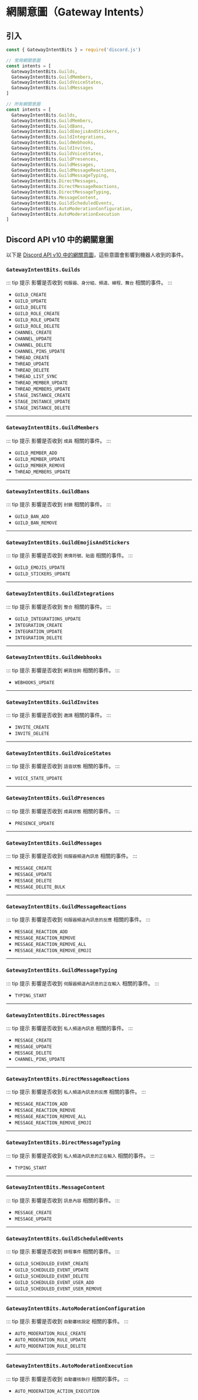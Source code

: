 <script setup>
import CodeGroup from '../../components/CodeGroup.vue'
</script>

# 網關意圖（Gateway Intents）

## 引入

```js
const { GatewayIntentBits } = require('discord.js')
```

<CodeGroup>
<div title="常用網關意圖" active>

```js
// 常用網關意圖
const intents = [
  GatewayIntentBits.Guilds,
  GatewayIntentBits.GuildMembers,
  GatewayIntentBits.GuildVoiceStates,
  GatewayIntentBits.GuildMessages
]
```

</div>
<div title="所有網關意圖">

```js
// 所有網關意圖
const intents = [
  GatewayIntentBits.Guilds,
  GatewayIntentBits.GuildMembers,
  GatewayIntentBits.GuildBans,
  GatewayIntentBits.GuildEmojisAndStickers,
  GatewayIntentBits.GuildIntegrations,
  GatewayIntentBits.GuildWebhooks,
  GatewayIntentBits.GuildInvites,
  GatewayIntentBits.GuildVoiceStates,
  GatewayIntentBits.GuildPresences,
  GatewayIntentBits.GuildMessages,
  GatewayIntentBits.GuildMessageReactions,
  GatewayIntentBits.GuildMessageTyping,
  GatewayIntentBits.DirectMessages,
  GatewayIntentBits.DirectMessageReactions,
  GatewayIntentBits.DirectMessageTyping,
  GatewayIntentBits.MessageContent,
  GatewayIntentBits.GuildScheduledEvents,
  GatewayIntentBits.AutoModerationConfiguration,
  GatewayIntentBits.AutoModerationExecution
]
```

</div>
</CodeGroup>

## Discord API v10 中的網關意圖

以下是 [Discord API v10 中的網關意圖](https://discord.com/developers/docs/topics/gateway#list-of-intents)，這些意圖會影響到機器人收到的事件。

### `GatewayIntentBits.Guilds`

::: tip 提示
影響是否收到 `伺服器、身分組、頻道、線程、舞台` 相關的事件。
:::

- `GUILD_CREATE`
- `GUILD_UPDATE`
- `GUILD_DELETE`
- `GUILD_ROLE_CREATE`
- `GUILD_ROLE_UPDATE`
- `GUILD_ROLE_DELETE`
- `CHANNEL_CREATE`
- `CHANNEL_UPDATE`
- `CHANNEL_DELETE`
- `CHANNEL_PINS_UPDATE`
- `THREAD_CREATE`
- `THREAD_UPDATE`
- `THREAD_DELETE`
- `THREAD_LIST_SYNC`
- `THREAD_MEMBER_UPDATE`
- `THREAD_MEMBERS_UPDATE`
- `STAGE_INSTANCE_CREATE`
- `STAGE_INSTANCE_UPDATE`
- `STAGE_INSTANCE_DELETE`

---

### `GatewayIntentBits.GuildMembers`

::: tip 提示
影響是否收到 `成員` 相關的事件。
:::

- `GUILD_MEMBER_ADD`
- `GUILD_MEMBER_UPDATE`
- `GUILD_MEMBER_REMOVE`
- `THREAD_MEMBERS_UPDATE`

---

### `GatewayIntentBits.GuildBans`

::: tip 提示
影響是否收到 `封鎖` 相關的事件。
:::

- `GUILD_BAN_ADD`
- `GUILD_BAN_REMOVE`

---

### `GatewayIntentBits.GuildEmojisAndStickers`

::: tip 提示
影響是否收到 `表情符號、貼圖` 相關的事件。
:::

- `GUILD_EMOJIS_UPDATE`
- `GUILD_STICKERS_UPDATE`

---

### `GatewayIntentBits.GuildIntegrations`

::: tip 提示
影響是否收到 `整合` 相關的事件。
:::

- `GUILD_INTEGRATIONS_UPDATE`
- `INTEGRATION_CREATE`
- `INTEGRATION_UPDATE`
- `INTEGRATION_DELETE`

---

### `GatewayIntentBits.GuildWebhooks`

::: tip 提示
影響是否收到 `網頁挂鉤` 相關的事件。
:::

- `WEBHOOKS_UPDATE`

---

### `GatewayIntentBits.GuildInvites`

::: tip 提示
影響是否收到 `邀請` 相關的事件。
:::

- `INVITE_CREATE`
- `INVITE_DELETE`

---

### `GatewayIntentBits.GuildVoiceStates`

::: tip 提示
影響是否收到 `語音狀態` 相關的事件。
:::

- `VOICE_STATE_UPDATE`

---

### `GatewayIntentBits.GuildPresences`

::: tip 提示
影響是否收到 `成員狀態` 相關的事件。
:::

- `PRESENCE_UPDATE`

---

### `GatewayIntentBits.GuildMessages`

::: tip 提示
影響是否收到 `伺服器頻道內訊息` 相關的事件。
:::

- `MESSAGE_CREATE`
- `MESSAGE_UPDATE`
- `MESSAGE_DELETE`
- `MESSAGE_DELETE_BULK`

---

### `GatewayIntentBits.GuildMessageReactions`

::: tip 提示
影響是否收到 `伺服器頻道內訊息的反應` 相關的事件。
:::

- `MESSAGE_REACTION_ADD`
- `MESSAGE_REACTION_REMOVE`
- `MESSAGE_REACTION_REMOVE_ALL`
- `MESSAGE_REACTION_REMOVE_EMOJI`

---

### `GatewayIntentBits.GuildMessageTyping`

::: tip 提示
影響是否收到 `伺服器頻道內訊息的正在輸入` 相關的事件。
:::

- `TYPING_START`

---

### `GatewayIntentBits.DirectMessages`

::: tip 提示
影響是否收到 `私人頻道內訊息` 相關的事件。
:::

- `MESSAGE_CREATE`
- `MESSAGE_UPDATE`
- `MESSAGE_DELETE`
- `CHANNEL_PINS_UPDATE`

---

### `GatewayIntentBits.DirectMessageReactions`

::: tip 提示
影響是否收到 `私人頻道內訊息的反應` 相關的事件。
:::

- `MESSAGE_REACTION_ADD`
- `MESSAGE_REACTION_REMOVE`
- `MESSAGE_REACTION_REMOVE_ALL`
- `MESSAGE_REACTION_REMOVE_EMOJI`

---

### `GatewayIntentBits.DirectMessageTyping`

::: tip 提示
影響是否收到 `私人頻道內訊息的正在輸入` 相關的事件。
:::

- `TYPING_START`

---

### `GatewayIntentBits.MessageContent`

::: tip 提示
影響是否收到 `訊息內容` 相關的事件。
:::

- `MESSAGE_CREATE`
- `MESSAGE_UPDATE`

---

### `GatewayIntentBits.GuildScheduledEvents`

::: tip 提示
影響是否收到 `排程事件` 相關的事件。
:::

- `GUILD_SCHEDULED_EVENT_CREATE`
- `GUILD_SCHEDULED_EVENT_UPDATE`
- `GUILD_SCHEDULED_EVENT_DELETE`
- `GUILD_SCHEDULED_EVENT_USER_ADD`
- `GUILD_SCHEDULED_EVENT_USER_REMOVE`

---

### `GatewayIntentBits.AutoModerationConfiguration`

::: tip 提示
影響是否收到 `自動審核設定` 相關的事件。
:::

- `AUTO_MODERATION_RULE_CREATE`
- `AUTO_MODERATION_RULE_UPDATE`
- `AUTO_MODERATION_RULE_DELETE`

---

### `GatewayIntentBits.AutoModerationExecution`

::: tip 提示
影響是否收到 `自動審核執行` 相關的事件。
:::

- `AUTO_MODERATION_ACTION_EXECUTION`